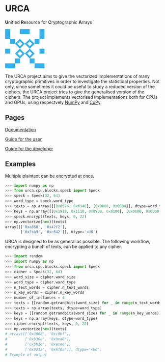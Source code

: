 # URCA

**U**nified **R**esource for **C**ryptographic **A**rrays

<img src="docs/source/_static/logo.svg" width="128" alt="Official logo">

The URCA project aims to give the vectorized implementations of many 
cryptographic primitives in order to investigate the statistical properties.
Not only, since sometimes it could be useful to study a reduced version of the
ciphers, the URCA project tries to give the generalised version of the ciphers.
The project implements vectorised implementations both for CPUs and GPUs, using
respectvely [NumPy](https://numpy.org/) and [CuPy](https://cupy.dev/).

## Pages

[Documentation](https://ale-depi.github.io/urca/)

[Guide for the user](https://ale-depi.github.io/urca/guide/user.html)

[Guide for the developer](https://ale-depi.github.io/urca/guide/developer.html)

## Examples

Multiple plaintext can be encrypted at once.

```python
>>> import numpy as np
>>> from urca.cpu.blocks.speck import Speck
>>> speck = Speck(32, 64)
>>> word_type = speck.word_type
>>> texts = np.array([[0x6574, 0x694C], [0x0000, 0x0000]], dtype=word_type)
>>> keys = np.array([[0x1918, 0x1110, 0x0908, 0x0100], [0x0000, 0x0000, 0x0000, 0x0000]], dtype=word_type)
>>> speck.encrypt(texts, keys, 0, 22)
>>> np.vectorize(hex)(texts)
array([['0xa868', '0x42f2'],
       ['0x2bb9', '0xc642']], dtype='<U6')
```

URCA is designed to be as general as possible. The following workflow,
encrypting a bunch of texts, can be applied to any cipher.

```python
>>> import random
>>> import numpy as np
>>> from urca.cpu.blocks.speck import Speck
>>> cipher = Speck(32, 64)
>>> word_size = cipher.word_size
>>> word_type = cipher.word_type
>>> n_text_words = cipher.n_text_words
>>> n_key_words = cipher.n_key_words
>>> number_of_instances = 4
>>> texts = [[random.getrandbits(word_size) for _ in range(n_text_words)] for _ in range(number_of_instances)]
>>> texts = np.array(texts, dtype=word_type)
>>> keys = [[random.getrandbits(word_size) for _ in range(n_key_words)] for _ in range(number_of_instances)]
>>> keys = np.array(keys, dtype=word_type)
>>> cipher.encrypt(texts, keys, 0, 22)
>>> np.vectorize(hex)(texts)
# array([['0x3068', '0xc0bf'],
#        ['0xb30b', '0xbed8'],
#        ['0xbb16', '0xece6'],
#        ['0x921a', '0x6f0a']], dtype='<U6')
# Example of output
```
